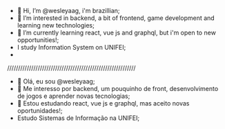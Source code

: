 - 👋 Hi, I’m @wesleyaag, i'm brazillian;
- 👀 I’m interested in backend, a bit of frontend, game development and learning new technologies;
- 🌱 I’m currently learning react, vue js and graphql, but i'm open to new opportunities!;
- I study Information System on UNIFEI;
- 
///////////////////////////////////////////////////////////
- 👋 Olá, eu sou @wesleyaag;
- 👀 Me interesso por backend, um pouquinho de front, desenvolvimento de jogos e aprender novas tecnologias;
- 🌱 Estou estudando react, vue js e graphql, mas aceito novas oportunidades!;
- Estudo Sistemas de Informação na UNIFEI;

<!---
wesleyaag/wesleyaag is a ✨ special ✨ repository because its `README.md` (this file) appears on your GitHub profile.
You can click the Preview link to take a look at your changes.
--->
